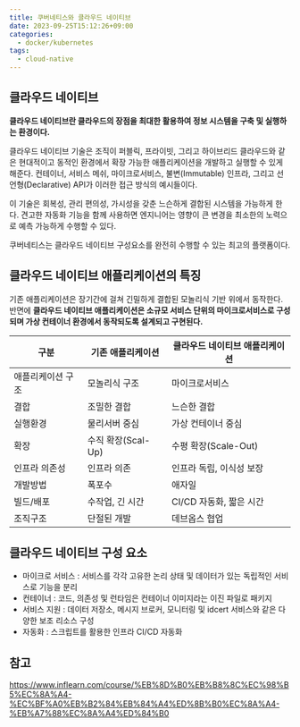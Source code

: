 ```yaml
---
title: 쿠버네티스와 클라우드 네이티브
date: 2023-09-25T15:12:26+09:00
categories:
  - docker/kubernetes
tags: 
  - cloud-native
---
```


## 클라우드 네이티브

**클라우드 네이티브란 클라우드의 장점을 최대한 활용하여 정보 시스템을 구축 및 실행하는 환경이다.**

클라우드 네이티브 기술은 조직이 퍼블릭, 프라이빗, 그리고 하이브리드 클라우드와 같은 현대적이고 동적인 환경에서 확장 가능한 애플리케이션을 개발하고 실행할 수 있게 해준다. 컨테이너, 서비스 메쉬, 마이크로서비스, 불변(Immutable) 인프라, 그리고 선언형(Declarative) API가 이러한 접근 방식의 예시들이다.

이 기술은 회복성, 관리 편의성, 가시성을 갖춘 느슨하게 결합된 시스템을 가능하게 한다. 견고한 자동화 기능을 함께 사용하면 엔지니어는 영향이 큰 변경을 최소한의 노력으로 예측 가능하게 수행할 수 있다.

쿠버네티스는 클라우드 네이티브 구성요소를 완전히 수행할 수 있는 최고의 플랫폼이다.

## 클라우드 네이티브 애플리케이션의 특징

기존 애플리케이션은 장기간에 걸쳐 긴밀하게 결합된 모놀리식 기반 위에서 동작한다. 반면에 **클라우드 네이티브 애플리케이션은 소규모 서비스 단위의 마이크로서비스로 구성되며 가상 컨테이너 환경에서 동작되도록 설계되고 구현된다.**

|구분|기존 애플리케이션|클라우드 네이티브 애플리케이션|
|------|---|---|
|애플리케이션 구조|모놀리식 구조|마이크로서비스|
|결합|조밀한 결합|느슨한 결합|
|실행환경|물리서버 중심|가상 컨테이너 중심|
|확장|수직 확장(Scal-Up)|수평 확장(Scale-Out)|
|인프라 의존성|인프라 의존|인프라 독립, 이식성 보장|
|개발방법|폭포수|애자일|
|빌드/배포|수작업, 긴 시간|CI/CD 자동화, 짧은 시간|
|조직구조|단절된 개발|데브옵스 협업|

## 클라우드 네이티브 구성 요소

- 마이크로 서비스 : 서비스를 각각 고유한 논리 상태 및 데이터가 있는 독립적인 서비스로 기능을 분리
- 컨테이너 : 코드, 의존성 및 런타임은 컨테이너 이미지라는 이진 파일로 패키지
- 서비스 지원 : 데이터 저장소, 메시지 브로커, 모니터링 및 idcert 서비스와 같은 다양한 보조 리소스 구성
- 자동화 : 스크립트를 활용한 인프라 CI/CD 자동화

## 참고

https://www.inflearn.com/course/%EB%8D%B0%EB%B8%8C%EC%98%B5%EC%8A%A4-%EC%BF%A0%EB%B2%84%EB%84%A4%ED%8B%B0%EC%8A%A4-%EB%A7%88%EC%8A%A4%ED%84%B0
